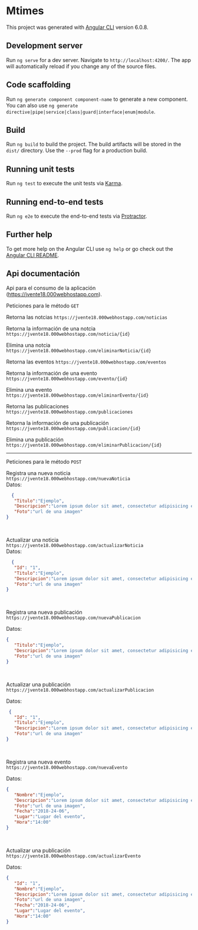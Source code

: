 # Mtimes

This project was generated with [Angular CLI](https://github.com/angular/angular-cli) version 6.0.8.

## Development server

Run `ng serve` for a dev server. Navigate to `http://localhost:4200/`. The app will automatically reload if you change any of the source files.

## Code scaffolding

Run `ng generate component component-name` to generate a new component. You can also use `ng generate directive|pipe|service|class|guard|interface|enum|module`.

## Build

Run `ng build` to build the project. The build artifacts will be stored in the `dist/` directory. Use the `--prod` flag for a production build.

## Running unit tests

Run `ng test` to execute the unit tests via [Karma](https://karma-runner.github.io).

## Running end-to-end tests

Run `ng e2e` to execute the end-to-end tests via [Protractor](http://www.protractortest.org/).

## Further help

To get more help on the Angular CLI use `ng help` or go check out the [Angular CLI README](https://github.com/angular/angular-cli/blob/master/README.md).

## Api documentación
Api para el consumo de la aplicación (https://jvente18.000webhostapp.com).

Peticiones para le método `GET`

Retorna las notcias `https://jvente18.000webhostapp.com/noticias`


Retorna la información de una notcia `https://jvente18.000webhostapp.com/noticia/{id}` <br/>

Elimina una notcia `https://jvente18.000webhostapp.com/eliminarNoticia/{id}`<br/> 

Retorna las eventos `https://jvente18.000webhostapp.com/eventos`<br/>

Retorna la información de una evento `https://jvente18.000webhostapp.com/evento/{id}`<br/>

Elimina una evento `https://jvente18.000webhostapp.com/eliminarEvento/{id}`<br/>

Retorna las publicaciones `https://jvente18.000webhostapp.com/publicaciones`<br/>

Retorna la información de una publicación `https://jvente18.000webhostapp.com/publicacion/{id}`<br/>

Elimina una publicación `https://jvente18.000webhostapp.com/eliminarPublicacion/{id}`<br/><hr>

Peticiones para le método `POST`

Registra una nueva noticia `https://jvente18.000webhostapp.com/nuevaNoticia` <br>
Datos:<br>


```json 
  {
   "Titulo":"Ejemplo",
   "Descripcion":"Lorem ipsum dolor sit amet, consectetur adipisicing elit. Optio laboriosam magnam animi asperiores sit eum numquam sapiente ullam veniam ab laudantium eligendi, et laborum nisi impedit. Nisi sapiente, ipsa quia.",
   "Foto":"url de una imagen"
} 
```
<br>
   

Actualizar una noticia `https://jvente18.000webhostapp.com/actualizarNoticia` <br/>
Datos:<br>
```json 
  {
   "Id": "1",
   "Titulo":"Ejemplo",
   "Descripcion":"Lorem ipsum dolor sit amet, consectetur adipisicing elit. Optio laboriosam magnam animi asperiores sit eum numquam sapiente ullam veniam ab laudantium eligendi, et laborum nisi impedit. Nisi sapiente, ipsa quia.",
   "Foto":"url de una imagen"
}
```
<br>


Registra una nueva publicación `https://jvente18.000webhostapp.com/nuevaPublicacion` <br>

Datos: <br>


```json 
{
   "Titulo":"Ejemplo",
   "Descripcion":"Lorem ipsum dolor sit amet, consectetur adipisicing elit. Optio laboriosam magnam animi asperiores sit eum numquam sapiente ullam veniam ab laudantium eligendi, et laborum nisi impedit. Nisi sapiente, ipsa quia.",
   "Foto":"url de una imagen"
} 
```
<br>


Actualizar una publicación `https://jvente18.000webhostapp.com/actualizarPublicacion` <br>

Datos: <br>
```json
 {
   "Id": "1",
   "Titulo":"Ejemplo",
   "Descripcion":"Lorem ipsum dolor sit amet, consectetur adipisicing elit. Optio laboriosam magnam animi asperiores sit eum numquam sapiente ullam veniam ab laudantium eligendi, et laborum nisi impedit. Nisi sapiente, ipsa quia.",
   "Foto":"url de una imagen"
}
```

<br>



Registra una nueva evento `https://jvente18.000webhostapp.com/nuevaEvento` <br>

Datos: <br>

```json
{
   "Nombre":"Ejemplo",
   "Descripcion":"Lorem ipsum dolor sit amet, consectetur adipisicing elit. Optio laboriosam magnam animi asperiores sit eum numquam sapiente ullam veniam ab laudantium eligendi, et laborum nisi impedit. Nisi sapiente, ipsa quia.",
   "Foto":"url de una imagen",
   "Fecha":"2018-24-06",
   "Lugar":"Lugar del evento",
   "Hora":"14:00"
}
```
<br>

Actualizar una publicación `https://jvente18.000webhostapp.com/actualizarEvento`<br>

Datos:<br>

```json
{
   "Id": "1",
   "Nombre":"Ejemplo",
   "Descripcion":"Lorem ipsum dolor sit amet, consectetur adipisicing elit. Optio laboriosam magnam animi asperiores sit eum numquam sapiente ullam veniam ab laudantium eligendi, et laborum nisi impedit. Nisi sapiente, ipsa quia.",
   "Foto":"url de una imagen",
   "Fecha":"2018-24-06",
   "Lugar":"Lugar del evento",
   "Hora":"14:00"
}
```

